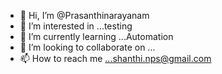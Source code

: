- 👋 Hi, I’m @Prasanthinarayanam
- 👀 I’m interested in ...testing
- 🌱 I’m currently learning ...Automation
- 💞️ I’m looking to collaborate on ...
- 📫 How to reach me ...shanthi.nps@gmail.com

<!---
Prasanthinarayanam/Prasanthinarayanam is a ✨ special ✨ repository because its `README.md` (this file) appears on your GitHub profile.
You can click the Preview link to take a look at your changes.
--->
